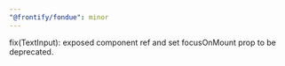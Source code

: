 ```yaml
---
"@frontify/fondue": minor
---
```


fix(TextInput): exposed component ref and set focusOnMount prop to be deprecated.
